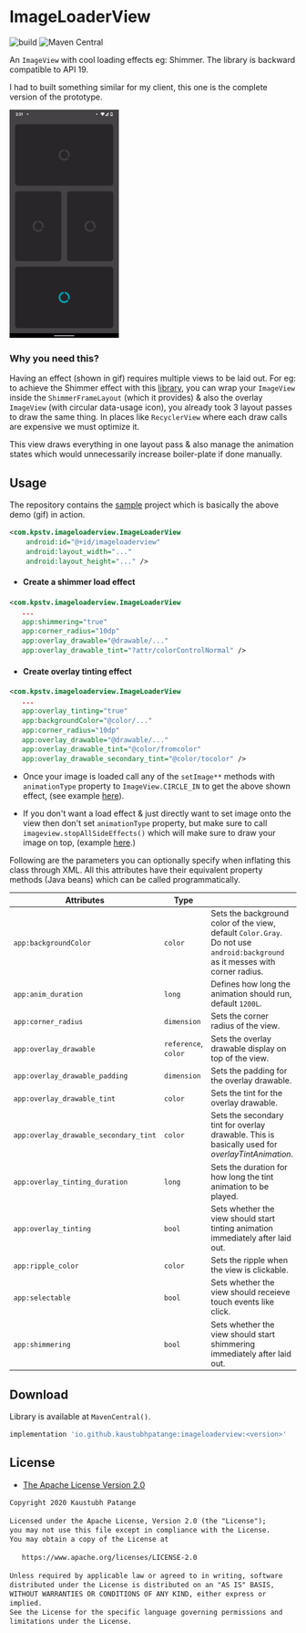 # ImageLoaderView

![build](https://github.com/KaustubhPatange/ImageLoaderView/workflows/build/badge.svg)
![Maven Central](https://img.shields.io/maven-central/v/io.github.kaustubhpatange/imageloaderview)

An `ImageView` with cool loading effects eg: Shimmer. The library is backward compatible to API 19.

I had to built something similar for my client, this one is the complete version of the prototype.

<img src="art/demo.gif" height="400px">

### Why you need this?

Having an effect (shown in gif) requires multiple views to be laid out. For eg: to achieve the Shimmer effect with this [library](https://github.com/facebook/shimmer-android/), you can wrap your `ImageView` inside the `ShimmerFrameLayout` (which it provides) & also the overlay `ImageView` (with circular data-usage icon), you already took 3 layout passes to draw the same thing. In places like `RecyclerView` where each draw calls are expensive we must optimize it.

This view draws everything in one layout pass & also manage the animation states which would unnecessarily increase boiler-plate if done manually.

## Usage

The repository contains the [sample](sample/) project which is basically the above demo (gif) in action.

```xml
<com.kpstv.imageloaderview.ImageLoaderView
    android:id="@+id/imageloaderview"
    android:layout_width="..."
    android:layout_height="..." />
```

- #### Create a shimmer load effect

```xml
<com.kpstv.imageloaderview.ImageLoaderView
   ...
   app:shimmering="true"
   app:corner_radius="10dp"
   app:overlay_drawable="@drawable/..."
   app:overlay_drawable_tint="?attr/colorControlNormal" />
```

- #### Create overlay tinting effect

```xml
<com.kpstv.imageloaderview.ImageLoaderView
   ...
   app:overlay_tinting="true"
   app:backgroundColor="@color/..."
   app:corner_radius="10dp"
   app:overlay_drawable="@drawable/..."
   app:overlay_drawable_tint="@color/fromcolor"
   app:overlay_drawable_secondary_tint="@color/tocolor" />
```

- Once your image is loaded call any of the `setImage**` methods with `animationType` property to `ImageView.CIRCLE_IN` to get the above shown effect, (see example [here](https://github.com/KaustubhPatange/ImageLoaderView/blob/0580871393d0d435d467814dc73f53b481be538e/sample/src/main/java/com/kpstv/imageloaderview_sample/MainActivity.kt#L34)).

- If you don't want a load effect & just directly want to set image onto the view then don't set `animationType` property, but make sure to call `imageview.stopAllSideEffects()` which will make sure to draw your image on top, (example [here](https://github.com/KaustubhPatange/ImageLoaderView/blob/0580871393d0d435d467814dc73f53b481be538e/sample/src/main/java/com/kpstv/imageloaderview_sample/MainActivity.kt#L41-L42).)

Following are the parameters you can optionally specify when inflating this class through XML. All this attributes have their equivalent property methods (Java beans) which can be called programmatically.

| Attributes                            | Type                 |                                                                                                                               |
| ------------------------------------- | -------------------- | ----------------------------------------------------------------------------------------------------------------------------- |
| `app:backgroundColor`                 | `color`              | Sets the background color of the view, default `Color.Gray`. Do not use `android:background` as it messes with corner radius. |
| `app:anim_duration`                   | `long`               | Defines how long the animation should run, default `1200L`.                                                                   |
| `app:corner_radius`                   | `dimension`          | Sets the corner radius of the view.                                                                                           |
| `app:overlay_drawable`                | `reference`, `color` | Sets the overlay drawable display on top of the view.                                                                         |
| `app:overlay_drawable_padding`        | `dimension`          | Sets the padding for the overlay drawable.                                                                                    |
| `app:overlay_drawable_tint`           | `color`              | Sets the tint for the overlay drawable.                                                                                       |
| `app:overlay_drawable_secondary_tint` | `color`              | Sets the secondary tint for overlay drawable. This is basically used for _overlayTintAnimation_.                              |
| `app:overlay_tinting_duration`        | `long`               | Sets the duration for how long the tint animation to be played.                                                               |
| `app:overlay_tinting`                 | `bool`               | Sets whether the view should start tinting animation immediately after laid out.                                              |
| `app:ripple_color`                    | `color`              | Sets the ripple when the view is clickable.                                                                                   |
| `app:selectable`                      | `bool`               | Sets whether the view should receieve touch events like click.                                                                |
| `app:shimmering`                      | `bool`               | Sets whether the view should start shimmering immediately after laid out.                                                     |

## Download

Library is available at `MavenCentral()`.

```groovy
implementation 'io.github.kaustubhpatange:imageloaderview:<version>'
```

## License

- [The Apache License Version 2.0](https://www.apache.org/licenses/LICENSE-2.0.txt)

```
Copyright 2020 Kaustubh Patange

Licensed under the Apache License, Version 2.0 (the "License");
you may not use this file except in compliance with the License.
You may obtain a copy of the License at

   https://www.apache.org/licenses/LICENSE-2.0

Unless required by applicable law or agreed to in writing, software
distributed under the License is distributed on an "AS IS" BASIS,
WITHOUT WARRANTIES OR CONDITIONS OF ANY KIND, either express or implied.
See the License for the specific language governing permissions and
limitations under the License.
```
